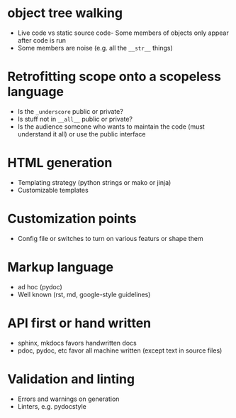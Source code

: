 # object tree walking

- Live code vs static source code- Some members of objects only appear after code is run
- Some members are noise (e.g. all the `__str__` things)

# Retrofitting scope onto a scopeless language

- Is the `_underscore` public or private?
- Is stuff not in `__all__` public or private?
- Is the audience someone who wants to maintain the code (must understand it all)
  or use the public interface

# HTML generation

- Templating strategy (python strings or mako or jinja)
- Customizable templates

# Customization points

- Config file or switches to turn on various featurs or shape them

# Markup language

- ad hoc (pydoc)
- Well known (rst, md, google-style guidelines)

# API first or hand written

- sphinx, mkdocs favors handwritten docs
- pdoc, pydoc, etc favor all machine written (except text in source files)

# Validation and linting

- Errors and warnings on generation
- Linters, e.g. pydocstyle
